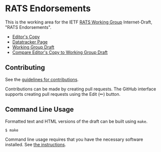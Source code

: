 # RATS Endorsements

This is the working area for the IETF [RATS Working Group](https://datatracker.ietf.org/group/rats/documents/) Internet-Draft, "RATS Endorsements".

* [Editor's Copy](https://ietf-rats-wg.github.io/rats-endorsements/#go.draft-ietf-rats-endorsements.html)
* [Datatracker Page](https://datatracker.ietf.org/doc/draft-ietf-rats-endorsements)
* [Working Group Draft](https://datatracker.ietf.org/doc/html/draft-ietf-rats-endorsements)
* [Compare Editor's Copy to Working Group Draft](https://ietf-rats-wg.github.io/rats-endorsements/#go.draft-ietf-rats-endorsements.diff)


## Contributing

See the
[guidelines for contributions](https://github.com/ietf-rats-wg/rats-endorsements/blob/main/CONTRIBUTING.md).

Contributions can be made by creating pull requests.
The GitHub interface supports creating pull requests using the Edit (✏) button.


## Command Line Usage

Formatted text and HTML versions of the draft can be built using `make`.

```sh
$ make
```

Command line usage requires that you have the necessary software installed.  See
[the instructions](https://github.com/martinthomson/i-d-template/blob/main/doc/SETUP.md).

